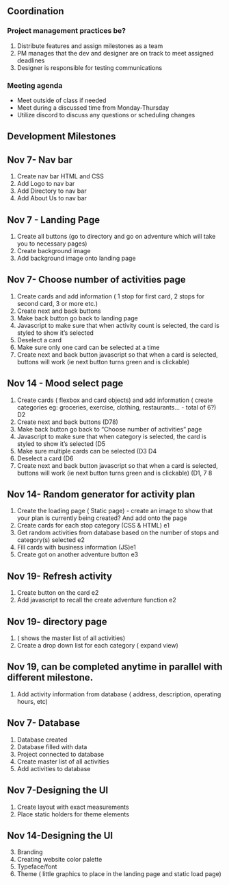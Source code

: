 ## Coordination
### Project management practices be?
   1. Distribute features and assign milestones as a team
   2. PM manages that the dev and designer are on track to meet assigned deadlines
   3. Designer is responsible for testing communications 

### Meeting agenda
   * Meet outside of class if needed
   * Meet during a discussed time from Monday-Thursday
   * Utilize discord to discuss any questions or scheduling changes
## Development Milestones
## Nov 7- Nav bar
   1. Create nav bar HTML and CSS
   1. Add Logo to nav bar
   1. Add Directory to nav bar
   1. Add About Us to nav bar
##  Nov 7 - Landing Page
   1. Create all buttons (go to directory and go on adventure which will take you to necessary pages)
   1. Create background image 
   1. Add background image onto landing page
## Nov 7-  Choose number of activities page
   1. Create cards and add information ( 1 stop for first card, 2 stops for second card, 3 or more etc.)
   1. Create next and back buttons
   1. Make back button go back to landing page
   1. Javascript to make sure that when activity count is selected, the card is styled to show it’s selected
   1. Deselect a card
   1. Make sure only one card can be selected at a time
   1. Create next and back button javascript so that when a card is selected, buttons will work (ie next button turns green and is clickable)

## Nov 14 - Mood select page
   1. Create cards ( flexbox and card objects) and add information ( create categories eg: groceries, exercise, clothing, restaurants... - total of 6?) D2
   1. Create next and back buttons (D78)
   1. Make back button go back to “Choose number of activities” page
   1. Javascript to make sure that when category is selected, the card is styled to show it’s selected  (D5
   1. Make sure multiple cards can be selected (D3  D4
   1. Deselect a card (D6
   1. Create next and back button javascript so that when a card is selected, buttons will work (ie next button turns green and is clickable) (D1, 7 8

## Nov 14- Random generator for activity plan 
   1. Create the loading page ( Static page) - create an image to show that your plan is currently being created? And add onto the page  
   1. Create cards for each stop category (CSS & HTML) e1
   1. Get random activities from database based on the number of stops and category(s) selected  e2
   1. Fill cards with business information (JS)e1
   1. Create got on another adventure button e3

## Nov 19- Refresh activity
   1. Create button on the card e2
   1. Add javascript to recall the create adventure function e2

## Nov 19- directory page
   1. ( shows the master list of all activities)
   1. Create a drop down list for each category ( expand view)

## Nov 19, can be completed anytime in parallel with different milestone.

   1. Add activity information from database ( address, description, operating hours, etc)


## Nov 7- Database 
   1. Database created
   1. Database filled with data
   1. Project connected to database
   1. Create master list of all activities
   1. Add activities to database
   
## Nov 7-Designing the UI
   1. Create layout with exact measurements 
   1. Place static holders for theme elements
   
## Nov 14-Designing the UI
   3. Branding
   4. Creating website color palette 
   5. Typeface/font 
   6. Theme ( little graphics to place in the landing page and static load page)
